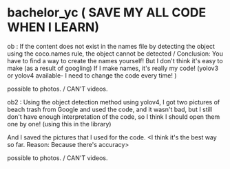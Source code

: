 # bachelor_yc ( SAVE MY ALL CODE WHEN I LEARN)

ob : If the content does not exist in the names file by detecting the object using the coco.names rule, the object cannot be detected /
Conclusion: You have to find a way to create the names yourself! But I don't think it's easy to make (as a result of googling) 
If I make names, it's really my code! (yolov3 or yolov4 available- I need to change the code every time! )

possible to photos. / CAN'T videos.

ob2 : Using the object detection method using yolov4, I got two pictures of beach trash from Google and used the code, and it wasn't bad, 
but I still don't have enough interpretation of the code, so I think I should open them one by one! (using this in the library) 

And I saved the pictures that I used for the code. <I think it's the best way so far. Reason: Because there's accuracy> 

possible to photos. / CAN'T videos.
